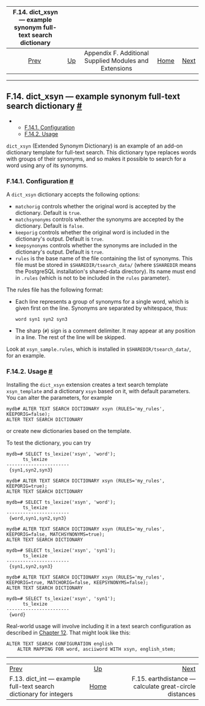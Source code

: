 <!--?xml version="1.0" encoding="UTF-8" standalone="no"?-->

|                   F.14. dict\_xsyn — example synonym full-text search dictionary                  |                                                                             |                                                        |                                                       |                                                                                      |
| :-----------------------------------------------------------------------------------------------: | :-------------------------------------------------------------------------- | :----------------------------------------------------: | ----------------------------------------------------: | -----------------------------------------------------------------------------------: |
| [Prev](dict-int.html "F.13. dict_int —&#xA;   example full-text search dictionary for integers")  | [Up](contrib.html "Appendix F. Additional Supplied Modules and Extensions") | Appendix F. Additional Supplied Modules and Extensions | [Home](index.html "PostgreSQL 17devel Documentation") |  [Next](earthdistance.html "F.15. earthdistance — calculate great-circle distances") |

***

## F.14. dict\_xsyn — example synonym full-text search dictionary [#](#DICT-XSYN)

*   *   [F.14.1. Configuration](dict-xsyn.html#DICT-XSYN-CONFIG)
    *   [F.14.2. Usage](dict-xsyn.html#DICT-XSYN-USAGE)

[]()

`dict_xsyn` (Extended Synonym Dictionary) is an example of an add-on dictionary template for full-text search. This dictionary type replaces words with groups of their synonyms, and so makes it possible to search for a word using any of its synonyms.

### F.14.1. Configuration [#](#DICT-XSYN-CONFIG)

A `dict_xsyn` dictionary accepts the following options:

*   `matchorig` controls whether the original word is accepted by the dictionary. Default is `true`.
*   `matchsynonyms` controls whether the synonyms are accepted by the dictionary. Default is `false`.
*   `keeporig` controls whether the original word is included in the dictionary's output. Default is `true`.
*   `keepsynonyms` controls whether the synonyms are included in the dictionary's output. Default is `true`.
*   `rules` is the base name of the file containing the list of synonyms. This file must be stored in `$SHAREDIR/tsearch_data/` (where `$SHAREDIR` means the PostgreSQL installation's shared-data directory). Its name must end in `.rules` (which is not to be included in the `rules` parameter).

The rules file has the following format:

*   Each line represents a group of synonyms for a single word, which is given first on the line. Synonyms are separated by whitespace, thus:

        word syn1 syn2 syn3

*   The sharp (`#`) sign is a comment delimiter. It may appear at any position in a line. The rest of the line will be skipped.

Look at `xsyn_sample.rules`, which is installed in `$SHAREDIR/tsearch_data/`, for an example.

### F.14.2. Usage [#](#DICT-XSYN-USAGE)

Installing the `dict_xsyn` extension creates a text search template `xsyn_template` and a dictionary `xsyn` based on it, with default parameters. You can alter the parameters, for example

    mydb# ALTER TEXT SEARCH DICTIONARY xsyn (RULES='my_rules', KEEPORIG=false);
    ALTER TEXT SEARCH DICTIONARY

or create new dictionaries based on the template.

To test the dictionary, you can try

    mydb=# SELECT ts_lexize('xsyn', 'word');
          ts_lexize
    -----------------------
     {syn1,syn2,syn3}

    mydb# ALTER TEXT SEARCH DICTIONARY xsyn (RULES='my_rules', KEEPORIG=true);
    ALTER TEXT SEARCH DICTIONARY

    mydb=# SELECT ts_lexize('xsyn', 'word');
          ts_lexize
    -----------------------
     {word,syn1,syn2,syn3}

    mydb# ALTER TEXT SEARCH DICTIONARY xsyn (RULES='my_rules', KEEPORIG=false, MATCHSYNONYMS=true);
    ALTER TEXT SEARCH DICTIONARY

    mydb=# SELECT ts_lexize('xsyn', 'syn1');
          ts_lexize
    -----------------------
     {syn1,syn2,syn3}

    mydb# ALTER TEXT SEARCH DICTIONARY xsyn (RULES='my_rules', KEEPORIG=true, MATCHORIG=false, KEEPSYNONYMS=false);
    ALTER TEXT SEARCH DICTIONARY

    mydb=# SELECT ts_lexize('xsyn', 'syn1');
          ts_lexize
    -----------------------
     {word}

Real-world usage will involve including it in a text search configuration as described in [Chapter 12](textsearch.html "Chapter 12. Full Text Search"). That might look like this:

    ALTER TEXT SEARCH CONFIGURATION english
        ALTER MAPPING FOR word, asciiword WITH xsyn, english_stem;

***

|                                                                                                   |                                                                             |                                                                                      |
| :------------------------------------------------------------------------------------------------ | :-------------------------------------------------------------------------: | -----------------------------------------------------------------------------------: |
| [Prev](dict-int.html "F.13. dict_int —&#xA;   example full-text search dictionary for integers")  | [Up](contrib.html "Appendix F. Additional Supplied Modules and Extensions") |  [Next](earthdistance.html "F.15. earthdistance — calculate great-circle distances") |
| F.13. dict\_int — example full-text search dictionary for integers                                |            [Home](index.html "PostgreSQL 17devel Documentation")            |                               F.15. earthdistance — calculate great-circle distances |
